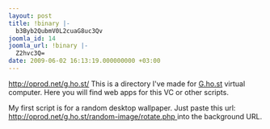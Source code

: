 ```yaml
---
layout: post
title: !binary |-
  b3Byb2QubmV0L2cuaG8uc3Qv
joomla_id: 14
joomla_url: !binary |-
  Z2hvc3Q=
date: 2009-06-02 16:13:19.000000000 +03:00
---
```

<p><a href="g.ho.st/">http://oprod.net/g.ho.st/</a> This is a directory I've made for <a href="http://g.ho.st/?referral=otzy_007">G.ho.st</a> virtual computer. Here you will find web apps for this VC or other scripts.</p>
<p>My first script is for a random desktop wallpaper. Just paste this url: <a href="g.ho.st/random-image/rotate.php" target="_blank">http://oprod.net/g.ho.st/random-image/rotate.php </a>into the background URL.</p>
